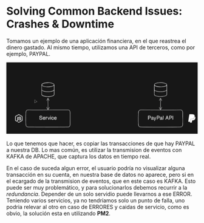 # Solving Common Backend Issues: Crashes & Downtime

Tomamos un ejemplo de una aplicación financiera, en el que reastrea el dinero gastado. Al mismo tiempo, utilizamos una API de terceros, como por ejemplo, PAYPAL.

![alt text](image.png)

Lo que tenemos que hacer, es copiar las transacciones de que hay PAYPAL a nuestra DB. Lo mas común, es utilizar la transmision de eventos con KAFKA de APACHE, que captura los datos en tiempo real.

En el caso de suceda algun error, el usuario podría no visualizar alguna transacción en su cuenta, en nuestra base de datos no aparece, pero si en el ecargado de la transmision de eventos, que en este caso es KAFKA.
Esto puede ser muy problemático, y para solucionarlos debemos recurrir a la *redundancia*. Depender de un solo servidio puede llevarnos a ese ERROR.
Teniendo varios servicios, ya no tendríamos solo un punto de falla, uno podria relevar al otro en caso de ERRORES y caidas de servicio, como es obvio, la solución esta en utilizando **PM2**.